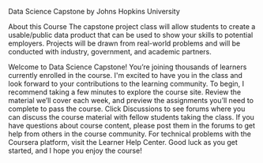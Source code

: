 Data Science Capstone
by Johns Hopkins University

About this Course
The capstone project class will allow students to create a usable/public data product that can be used to show your skills to potential employers. Projects will 
be drawn from real-world problems and will be conducted with industry, government, and academic partners.

Welcome to Data Science Capstone! You’re joining thousands of learners currently enrolled in the course. I'm excited to have you in the class and look forward to
your contributions to the learning community.
To begin, I recommend taking a few minutes to explore the course site. Review the material we’ll cover each week, and preview the assignments you’ll need to complete 
to pass the course. Click Discussions to see forums where you can discuss the course material with fellow students taking the class.
If you have questions about course content, please post them in the forums to get help from others in the course community. For technical problems with the Coursera 
platform, visit the Learner Help Center.
Good luck as you get started, and I hope you enjoy the course!
